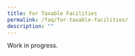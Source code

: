 ```yaml
---
title: For Taxable Facilities
permalink: /faq/for-taxable-facilities/
description: ""
---
```

Work in progress.